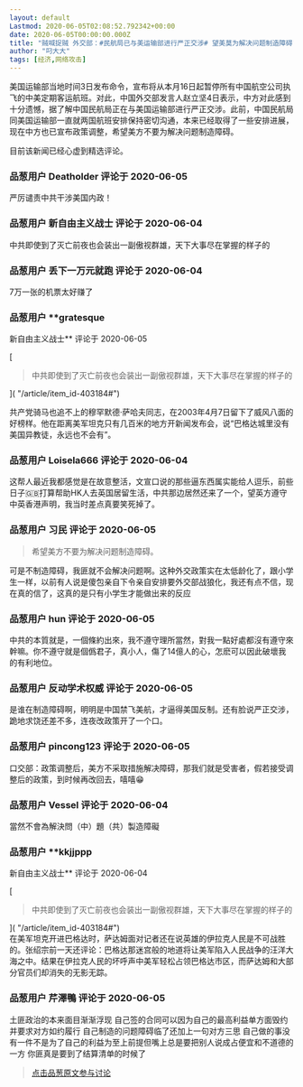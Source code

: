 ```yaml
---
layout: default
Lastmod: 2020-06-05T02:08:52.792342+00:00
date: 2020-06-05T00:00:00.000Z
title: "贼喊捉贼 外交部：#民航局已与美运输部进行严正交涉# 望美莫为解决问题制造障碍"
author: "叼大大"
tags: [经济,网络攻击]
---
```


美国运输部当地时间3日发布命令，宣布将从本月16日起暂停所有中国航空公司执飞的中美定期客运航班。对此，中国外交部发言人赵立坚4日表示，中方对此感到十分遗憾，据了解中国民航局正在与美国运输部进行严正交涉。此前，中国民航局同美国运输部一直就两国航班安排保持密切沟通，本来已经取得了一些安排进展，现在中方也已宣布政策调整，希望美方不要为解决问题制造障碍。  
  
目前该新闻已经心虚到精选评论。

            
### 品葱用户 **Deatholder** 评论于 2020-06-05
        
严厉谴责中共干涉美国内政！
        


            
### 品葱用户 **新自由主义战士** 评论于 2020-06-04
        
中共即使到了灭亡前夜也会装出一副傲视群雄，天下大事尽在掌握的样子的
        


            
### 品葱用户 **丢下一万元就跑** 评论于 2020-06-04
        
7万一张的机票太好赚了
        


            
### 品葱用户 **gratesque 
新自由主义战士** 评论于 2020-06-05
        
[

> 中共即使到了灭亡前夜也会装出一副傲视群雄，天下大事尽在掌握的样子的

]( "/article/item_id-403184#")  
  
共产党骑马也追不上的穆罕默德·萨哈夫同志，在2003年4月7日留下了威风八面的好榜样。他在距离美军坦克只有几百米的地方开新闻发布会，说“巴格达城里没有美国异教徒，永远也不会有”。
        


            
### 品葱用户 **Loisela666** 评论于 2020-06-04
        
这帮人最近我都感觉是在故意整活，文宣口说的那些逼东西属实能给人逗乐，前些日子🇬🇧打算帮助HK人去英国居留生活，中共那边居然还来了一个，望英方遵守中英香港声明，我当时差点真要笑死掉了。
        


            
### 品葱用户 **习民** 评论于 2020-06-05
        
> 希望美方不要为解决问题制造障碍。

  
可是不制造障碍，我匪就不会解决问题啊。这种外交政策实在太低龄化了，跟小学生一样，以前有人说是傻包亲自下令亲自安排要外交部战狼化，我还有点不信，现在真的信了，这真的是只有小学生才能做出来的反应
        


            
### 品葱用户 **hun** 评论于 2020-06-05
        
中共的本質就是，一個條約出來，我不遵守理所當然，對我一點好處都沒有遵守來幹嘛。你不遵守就是個僞君子，真小人，傷了14億人的心，怎麽可以因此破壞我的有利地位。
        


            
### 品葱用户 **反动学术权威** 评论于 2020-06-05
        
是谁在制造障碍啊，明明是中国禁飞美航，才逼得美国反制。还有脸说严正交涉，跪地求饶还差不多，连夜改政策开了一个口。
        


            
### 品葱用户 **pincong123** 评论于 2020-06-05
        
口交部：政策调整后，美方不采取措施解决障碍，那我们就是受害者，假若接受调整后的政策，到时候再改回去，嘻嘻😁
        


            
### 品葱用户 **Vessel** 评论于 2020-06-04
        
當然不會為解決問（中）題（共）製造障礙
        


            
### 品葱用户 **kkjjppp 
新自由主义战士** 评论于 2020-06-04
        
[

> 中共即使到了灭亡前夜也会装出一副傲视群雄，天下大事尽在掌握的样子的

]( "/article/item_id-403184#")  
在美军坦克开进巴格达时，萨达姆面对记者还在说英雄的伊拉克人民是不可战胜的。张绍宗前一天还评论：巴格达那迷宫般的地道将让美军陷入人民战争的汪洋大海之中。结果在伊拉克人民的坏呼声中美军轻松占领巴格达市区，而萨达姆和大部分官员们却消失的无影无踪。
        


            
### 品葱用户 **芹澤鴨** 评论于 2020-06-05
        
土匪政治的本来面目渐渐浮现 自己签的合同可以因为自己的最高利益单方面毁约并要求对方如约履行 自己制造的问题障碍临了还加上一句对方三思 自己做的事没有一件不是为了自己的利益为至上前提但嘴上总是要把别人说成占便宜和不道德的一方 你匪真是要到了结算清单的时候了
        






> [点击品葱原文参与讨论](https://pincong.rocks/article/19983?warning)

